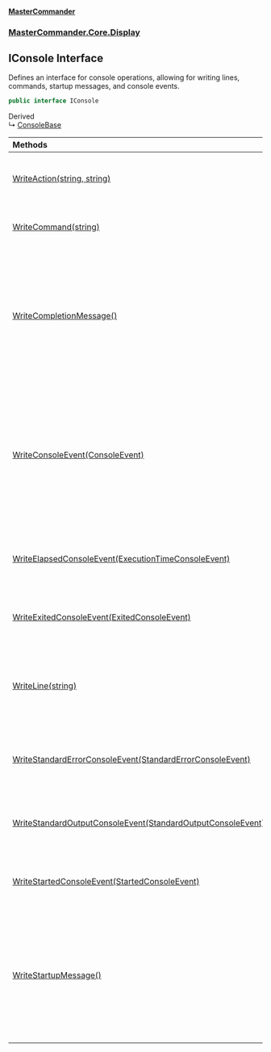 #### [MasterCommander](MasterCommander.md 'MasterCommander')
### [MasterCommander.Core.Display](MasterCommander.md#MasterCommander.Core.Display 'MasterCommander.Core.Display')

## IConsole Interface

Defines an interface for console operations, allowing for writing lines, commands, startup messages, and console events.

```csharp
public interface IConsole
```

Derived  
&#8627; [ConsoleBase](ConsoleBase.md 'MasterCommander.Core.Display.ConsoleBase')

| Methods | |
| :--- | :--- |
| [WriteAction(string, string)](IConsole.WriteAction(string,string).md 'MasterCommander.Core.Display.IConsole.WriteAction(string, string)') | Writes an action message to the console. |
| [WriteCommand(string)](IConsole.WriteCommand(string).md 'MasterCommander.Core.Display.IConsole.WriteCommand(string)') | Writes a command text to the console. |
| [WriteCompletionMessage()](IConsole.WriteCompletionMessage().md 'MasterCommander.Core.Display.IConsole.WriteCompletionMessage()') | Writes a completion message to the console. This is intended for final console output upon application completion. |
| [WriteConsoleEvent(ConsoleEvent)](IConsole.WriteConsoleEvent(ConsoleEvent).md 'MasterCommander.Core.Display.IConsole.WriteConsoleEvent(MasterCommander.Core.ConsoleEvents.ConsoleEvent)') | Writes a console event to the console. This method is designed to handle and display various types of console events. |
| [WriteElapsedConsoleEvent(ExecutionTimeConsoleEvent)](IConsole.WriteElapsedConsoleEvent(ExecutionTimeConsoleEvent).md 'MasterCommander.Core.Display.IConsole.WriteElapsedConsoleEvent(MasterCommander.Core.ConsoleEvents.ExecutionTimeConsoleEvent)') | Writes an execution time console event to the output. |
| [WriteExitedConsoleEvent(ExitedConsoleEvent)](IConsole.WriteExitedConsoleEvent(ExitedConsoleEvent).md 'MasterCommander.Core.Display.IConsole.WriteExitedConsoleEvent(MasterCommander.Core.ConsoleEvents.ExitedConsoleEvent)') | Writes an exited console event to the output. |
| [WriteLine(string)](IConsole.WriteLine(string).md 'MasterCommander.Core.Display.IConsole.WriteLine(string)') | Writes a line to the console. If the message is null, writes an empty line. |
| [WriteStandardErrorConsoleEvent(StandardErrorConsoleEvent)](IConsole.WriteStandardErrorConsoleEvent(StandardErrorConsoleEvent).md 'MasterCommander.Core.Display.IConsole.WriteStandardErrorConsoleEvent(MasterCommander.Core.ConsoleEvents.StandardErrorConsoleEvent)') | Writes a standard error console event to the output. |
| [WriteStandardOutputConsoleEvent(StandardOutputConsoleEvent)](IConsole.WriteStandardOutputConsoleEvent(StandardOutputConsoleEvent).md 'MasterCommander.Core.Display.IConsole.WriteStandardOutputConsoleEvent(MasterCommander.Core.ConsoleEvents.StandardOutputConsoleEvent)') | Writes a standard output console event to the output. |
| [WriteStartedConsoleEvent(StartedConsoleEvent)](IConsole.WriteStartedConsoleEvent(StartedConsoleEvent).md 'MasterCommander.Core.Display.IConsole.WriteStartedConsoleEvent(MasterCommander.Core.ConsoleEvents.StartedConsoleEvent)') | Writes a started console event to the output. |
| [WriteStartupMessage()](IConsole.WriteStartupMessage().md 'MasterCommander.Core.Display.IConsole.WriteStartupMessage()') | Writes a startup message to the console. This is intended for initial console output upon application start. |

